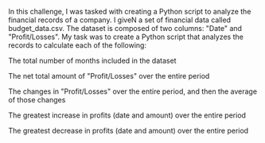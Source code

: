 In this challenge, I was tasked with creating a Python script to analyze the financial records of a company. I giveN a set of financial data called budget_data.csv. The dataset is composed of two columns: "Date" and "Profit/Losses". 
My task was to create a Python script that analyzes the records to calculate each of the following:

The total number of months included in the dataset

The net total amount of "Profit/Losses" over the entire period

The changes in "Profit/Losses" over the entire period, and then the average of those changes

The greatest increase in profits (date and amount) over the entire period

The greatest decrease in profits (date and amount) over the entire period
